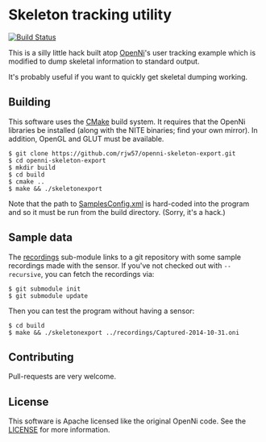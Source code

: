 # Skeleton tracking utility

[![Build Status](https://travis-ci.org/rjw57/openni-skeleton-export.svg?branch=master)](https://travis-ci.org/rjw57/openni-skeleton-export)

This is a silly little hack built atop
[OpenNi](https://github.com/OpenNI/OpenNI)'s user tracking example which is
modified to dump skeletal information to standard output.

It's probably useful if you want to quickly get skeletal dumping working.

## Building

This software uses the [CMake](http://www.cmake.org/) build system. It requires
that the OpenNi libraries be installed (along with the NITE binaries; find your
own mirror). In addition, OpenGL and GLUT must be available.

```console
$ git clone https://github.com/rjw57/openni-skeleton-export.git
$ cd openni-skeleton-export
$ mkdir build
$ cd build
$ cmake ..
$ make && ./skeletonexport
```

Note that the path to [SamplesConfig.xml](Data/SamplesConfig.xml) is hard-coded
into the program and so it must be run from the build directory. (Sorry, it's a
hack.)

## Sample data

The [recordings](recordings) sub-module links to a git repository with some
sample recordings made with the sensor. If you've not checked out with
``--recursive``, you can fetch the recordings via:

```console
$ git submodule init
$ git submodule update
```

Then you can test the program without having a sensor:

```console
$ cd build
$ make && ./skeletonexport ../recordings/Captured-2014-10-31.oni
```

## Contributing

Pull-requests are very welcome.

## License

This software is Apache licensed like the original OpenNi code. See the
[LICENSE](LICENSE) for more information.
